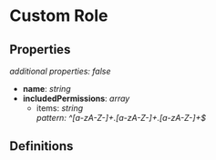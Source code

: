 # Custom Role

<!-- markdownlint-disable MD036 -->

## Properties

*additional properties: false*

- **name**: *string*
- **includedPermissions**: *array*
  - items: *string*
    <br>*pattern: ^[a-zA-Z-]+\.[a-zA-Z-]+\.[a-zA-Z-]+$*

## Definitions


